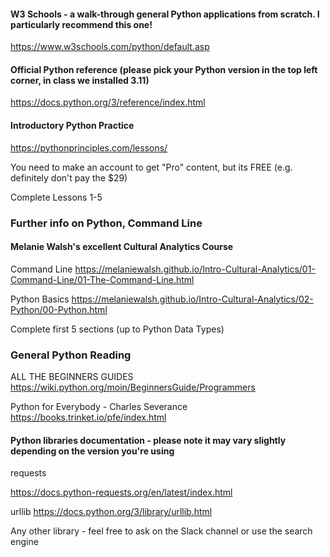 #### W3 Schools - a walk-through general Python applications from scratch. I particularly recommend this one!
https://www.w3schools.com/python/default.asp



#### Official Python reference (please pick your Python version in the top left corner, in class we installed 3.11)
https://docs.python.org/3/reference/index.html


#### Introductory Python Practice
https://pythonprinciples.com/lessons/

You need to make an account to get "Pro" content, but its FREE (e.g. definitely don't pay the $29)

Complete Lessons 1-5

### Further info on Python, Command Line
#### Melanie Walsh's excellent Cultural Analytics Course

Command Line https://melaniewalsh.github.io/Intro-Cultural-Analytics/01-Command-Line/01-The-Command-Line.html

Python Basics https://melaniewalsh.github.io/Intro-Cultural-Analytics/02-Python/00-Python.html
 
Complete first 5 sections (up to Python Data Types)

### General Python Reading
ALL THE BEGINNERS GUIDES https://wiki.python.org/moin/BeginnersGuide/Programmers

Python for Everybody - Charles Severance https://books.trinket.io/pfe/index.html


#### Python libraries documentation - please note it may vary slightly depending on the version you're using

requests

https://docs.python-requests.org/en/latest/index.html

urllib
https://docs.python.org/3/library/urllib.html

Any other library - feel free to ask on the Slack channel or use the search engine